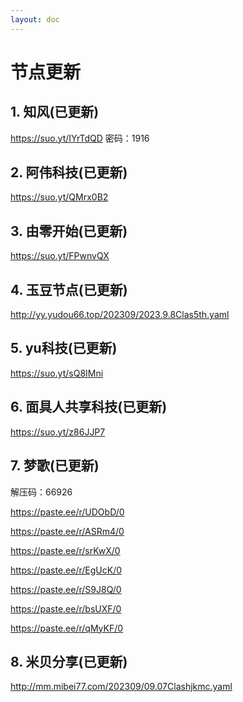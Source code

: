 ```yaml
---
layout: doc
---
```

# 节点更新

## 1. 知风(已更新)

https://suo.yt/IYrTdQD 密码：1916

## 2. 阿伟科技(已更新)

https://suo.yt/QMrx0B2

## 3. 由零开始(已更新)

https://suo.yt/FPwnvQX

## 4. 玉豆节点(已更新)

http://yy.yudou66.top/202309/2023.9.8Clas5th.yaml

## 5. yu科技(已更新)

https://suo.yt/sQ8IMni

## 6. 面具人共享科技(已更新)

https://suo.yt/z86JJP7

## 7. 梦歌(已更新)

解压码：66926

https://paste.ee/r/UDObD/0

https://paste.ee/r/ASRm4/0

https://paste.ee/r/srKwX/0

https://paste.ee/r/EgUcK/0

https://paste.ee/r/S9J8Q/0

https://paste.ee/r/bsUXF/0

https://paste.ee/r/qMyKF/0

## 8. 米贝分享(已更新)

http://mm.mibei77.com/202309/09.07Clashjkmc.yaml
